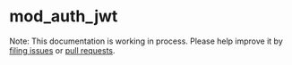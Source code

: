 # mod_auth_jwt

Note: This documentation is working in process. Please help improve it by [filing issues](https://github.com/baidu/bfe/issues/new/choose) or [pull requests](../../development/submit_pr_guide.md).

